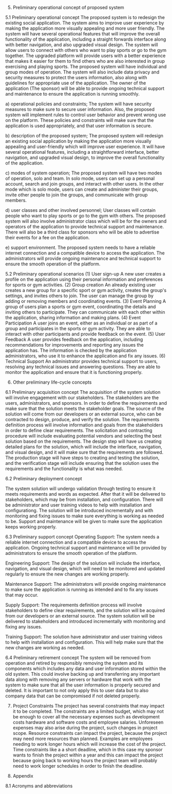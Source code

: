 5. Preliminary operational concept of proposed system

5.1 Preliminary operational concept
The proposed system is to redesign the existing social application. The system aims to improve user experience by making the application more visually 
appealing and more user friendly. The system will have several operational features that will improve the overall functionality of the application, including 
a straight forwards interface along with better navigation, and also upgraded visual design. The system will allow users to connect with others who want to 
play sports or go to the gym together. The upgraded platform will provide users with a better experience that makes it easier for them to find others who are 
also interested in group exercising and playing sports. The proposed system will have individual and group modes of operation. The system will also include 
data privacy and security measures to protect the users information, also along with guidelines for appropriate use of the application. The owner of the 
application (The sponsor) will be able to provide ongoing technical support and maintenance to ensure the application is running smoothly.

a) operational policies and constraints;
The system will have security measures to make sure to secure user information. Also, the proposed system will implement rules to control user behavior and prevent wrong use on the platform. These policies and constraints will make sure that the application is used appropriately, and that user information is secure.

b) description of the proposed system;
The proposed system will redesign an existing social application by making the application more visually appealing and user-friendly which will improve user experience. It will have several operational features, including a straightforward interface, better navigation, and upgraded visual design, to improve the overall functionality of the application.

c) modes of system operation;
The proposed system will have two modes of operation, solo and team. In solo mode, users can set up a personal 
account, search and join groups, and interact with other users. In the other mode which is solo mode, users can 
create and administer their groups, invite other people to join the groups, and communicate with group members. 


d) user classes and other involved personnel; 
User classes will contain people who want to play sports or go to the gym with others. The proposed system 
will also involve administrator class which will be for the owners and operators of the application to provide 
technical support and maintenance. There will also be a third class for sponsors who will be able to 
advertise their events for a fee on the application.

e) support environment.
The proposed system needs to have a reliable internet connection and a compatible device to access the application. 
The administrators will provide ongoing maintenance and technical support to ensure the smooth operation of the platform.


5.2 Preliminary operational scenarios
(1) User sign-up 
A new user creates a profile on the application using their personal information and preferences for sports or gym activities.
(2) Group creation
An already existing user creates a new group for a specific sport or gym activity, creates the group's settings, 
and invites others to join. The user can manage the   group by adding or removing members and coordinating events.
(3) Event Planning
A group of users plan a sports or gym event, coordinating the details and inviting others to participate. 
They can communicate with each other within the application, sharing information and making plans.
(4) Event Participation
A user joins an event, either as an individual or as part of a group and participates in the sports or gym activity. 
They are able to interact with other participants and provide feedback on the event.
(5) User Feedback
A user provides feedback on the application, including recommendations for improvements and reporting any issues the application has.
The information is checked by the application administrators, who use it to enhance the application and fix any issues.
(6) Technical Support
An administrator provides technical support to users, resolving any technical issues and answering questions. 
They are able to monitor the application and ensure that it is functioning properly.


6. Other preliminary life-cycle concepts

6.1 Preliminary acquisition concept
The acquisition of the system solution will involve engagement with our stakeholders. The stakeholders are the users, administrators, 
and sponsors. In order to define the requirements and make sure that the solution meets the stakeholder goals. The source of the 
solution will come from our developers or an external source, who can be contracted to design, produce, and verify the solution. 
The requirements definition process will involve information and goals from the stakeholders in order to define clear requirements. 
The solicitation and contracting procedure will include evaluating potential vendors and selecting the best solution based on the 
requirements. The design step will have us creating detailed plans for the solution, which will include the interface, navigation, 
and visual design, and it will make sure that the requirements are followed. The production stage will have steps to creating and testing
the solution, and the verification stage will include ensuring that the solution uses the requirements and the functionality is what was needed.

6.2 Preliminary deployment concept

The system solution will undergo validation through testing to ensure it meets requirements and words as expected. After that it will be delivered to stakeholders, 
which may be from installation, and configuration. There will be administrator and user training videos to help with installation and configurationg. 
The solution will be introduced incrementally and with monitoring and fixing issues to make sure everything is working as needed to be. Support and maintenance will be given to make sure the application keeps working properly. 

6.3 Preliminary support concept
Operating Support: The system needs a reliable internet connection and a compatible device to access the application. 
Ongoing technical support and maintenance will be provided by administrators to ensure the smooth operation of the platform.

Engineering Support: The design of the solution will include the interface, navigation, and visual design, which will need 
to be monitored and updated regularly to ensure the new changes are working properly.

Maintenance Support: The administrators will provide ongoing maintenance to make sure the application is running as intended and 
to fix any issues that may occur.

Supply Support: The requirements definition process will involve stakeholders to define clear requirements, and the solution will be acquired 
from our developers or an external source. The system solution will be delivered to stakeholders and introduced incrementally with monitoring and fixing any issues.

Training Support: The solution have administrator and user training videos to help with installation and configuration. 
This will help make sure that the new changes are working as needed.

6.4 Preliminary retirement concept
The system will be removed from operation and retired by responsibly removing the system and its components which includes any data 
and user information stored within the old system. This could involve backing up and transferring any important data along with removing 
any servers or hardware that work with the system to make sure that all the user information is properly secured and deleted.
It is important to not only apply this to user data but to also company data that can be compromised if not deleted properly.

7. Project Constraints
The project has several constraints that may impact it to be completed. The constraints are a limited budget, 
which may not be enough to cover all the necessary expenses such as development costs hardware and software costs 
and employee salaries. Unforeseen expenses may also arise during the project, such changes in project scope. 
Resource constraints can  impact the project, because the project may need more resources than planned. 
Examples are employees needing to work longer hours which will increase the cost of the project. 
Time constraints like a a short deadline, which in this case my sponsor wants to finish the project within a 
year and this can impact the project because going back to working hours the project team will probably 
need to work longer schedules in order to finish the deadline.

8. Appendix

8.1 Acronyms and abbreviations
